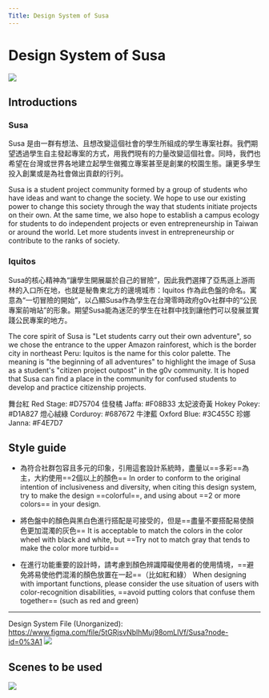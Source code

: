 ```yaml
---
Title: Design System of Susa
---
```

# Design System of Susa
![](https://s3-ap-northeast-1.amazonaws.com/g0v-hackmd-images/uploads/upload_f65016491147e6a209aaaed59d9f319e.png)


## Introductions

### Susa
Susa 是由一群有想法、且想改變這個社會的學生所組成的學生專案社群。我們期望透過學生自主發起專案的方式，用我們現有的力量改變這個社會。同時，我們也希望在台灣或世界各地建立起學生做獨立專案甚至是創業的校園生態。讓更多學生投入創業或是為社會做出貢獻的行列。

Susa is a student project community formed by a group of students who have ideas and want to change the society. We hope to use our existing power to change this society through the way that students initiate projects on their own. At the same time, we also hope to establish a campus ecology for students to do independent projects or even entrepreneurship in Taiwan or around the world. Let more students invest in entrepreneurship or contribute to the ranks of society.

### Iquitos
Susa的核心精神為“讓學生開展屬於自己的冒險”，因此我們選擇了亞馬遜上游雨林的入口所在地，也就是秘魯東北方的邊境城市：Iquitos 作為此色盤的命名。寓意為“一切冒險的開始”，以凸顯Susa作為學生在台灣零時政府g0v社群中的“公民專案前哨站”的形象。期望Susa能為迷茫的學生在社群中找到讓他們可以發展並實踐公民專案的地方。

The core spirit of Susa is "Let students carry out their own adventure", so we chose the entrance to the upper Amazon rainforest, which is the border city in northeast Peru: Iquitos is the name for this color palette. The meaning is "the beginning of all adventures" to highlight the image of Susa as a student's "citizen project outpost" in the g0v community. It is hoped that Susa can find a place in the community for confused students to develop and practice citizenship projects. 

舞台紅 Red Stage: #D75704
佳發橘 Jaffa: #F08B33
太妃波奇黃 Hokey Pokey: #D1A827
燈心絨綠 Corduroy: #687672
牛津藍 Oxford Blue: #3C455C
珍娜 Janna: #F4E7D7 

## Style guide
- 為符合社群包容且多元的印象，引用這套設計系統時，盡量以==多彩==為主，大約使用==2個以上的顏色==
In order to conform to the original intention of inclusiveness and diversity, when citing this design system, try to make the design ==colorful==, and using about ==2 or more colors== in your design.

- 將色盤中的顏色與黑白色進行搭配是可接受的，但是==盡量不要搭配易使顏色更加混濁的灰色==
It is acceptable to match the colors in the color wheel with black and white, but ==Try not to match gray that tends to make the color more turbid==

- 在進行功能重要的設計時，請考慮到顏色辨識障礙使用者的使用情境，==避免將易使他們混淆的顏色放置在一起==（比如紅和綠）
When designing with important functions, please consider the use situation of users with color-recognition disabilities, ==avoid putting colors that confuse them together== (such as red and green)

---

Design System File (Unorganized): https://www.figma.com/file/5tGRjsvNblhMuj98omLlVf/Susa?node-id=0%3A1
![](https://s3-ap-northeast-1.amazonaws.com/g0v-hackmd-images/uploads/upload_da102444da59e4cbeb7bcf38f794fe58.png)




## Scenes to be used

![](https://s3-ap-northeast-1.amazonaws.com/g0v-hackmd-images/uploads/upload_1cd975469e4ccc96fcb1efdd42610fc9.png)

